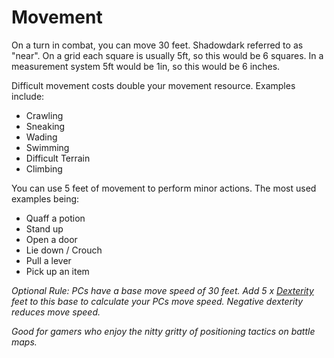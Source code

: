 # Movement

On a turn in combat, you can move 30 feet. Shadowdark referred to as "near". On a grid each square is usually 5ft, so this would be 6 squares. In a measurement system 5ft would be 1in, so this would be 6 inches.

Difficult movement costs double your movement resource. Examples include:
- Crawling
- Sneaking
- Wading
- Swimming
- Difficult Terrain
- Climbing

You can use 5 feet of movement to perform minor actions. The most used examples being:
- Quaff a potion
- Stand up
- Open a door
- Lie down / Crouch
- Pull a lever
- Pick up an item

*Optional Rule:*
*PCs have a base move speed of 30 feet. Add 5 x [Dexterity](../Player%20Character%20Components/Chosen%20Statistics/Dexterity.md) feet to this base to calculate your PCs move speed. Negative dexterity reduces move speed.*

*Good for gamers who enjoy the nitty gritty of positioning tactics on battle maps.*
